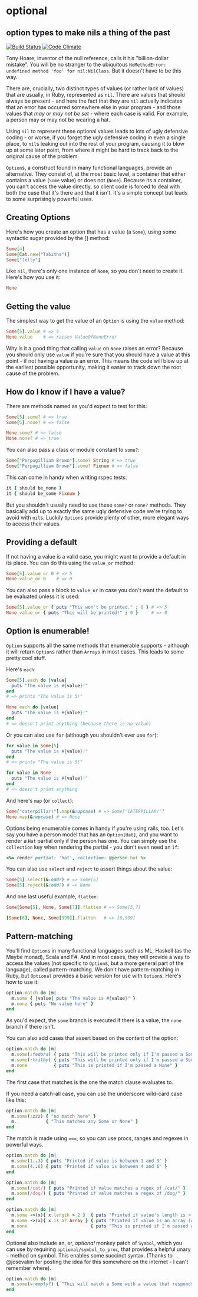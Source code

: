 # optional
## option types to make nils a thing of the past

[![Build Status](https://travis-ci.org/rsslldnphy/optional.png)](https://travis-ci.org/rsslldnphy/optional)
[![Code Climate](https://codeclimate.com/github/rsslldnphy/optional.png)](https://codeclimate.com/github/rsslldnphy/optional)

Tony Hoare, inventor of the null reference, calls it his "billion-dollar mistake".
You will be no stranger to the ubiquitous `NoMethodError: undefined method 'foo' for nil:NilClass`.
But it doesn't have to be this way.

There are, crucially, two distinct types of values (or rather lack of values) that are usually, in Ruby, represented as `nil`.
There are values that should always be present - and here the fact that they are `nil` actually indicates that an error has occurred somewhere else in your program - and those values that *may or may not be set* - where each case is valid.
For example, a person may or may not be wearing a hat.

Using `nil` to represent these optional values leads to lots of ugly defensive coding - or worse, if you forget the ugly defensive coding in even a single place, to `nil`s leaking out into the rest of your program, causing it to blow up at some later point, from where it might be hard to track back to the original cause of the problem.

`Option`s, a construct found in many functional languages, provide an alternative.
They consist of, at the most basic level, a container that either contains a value (`Some` value) or does not (`None`).
Because its a container, you can't access the value directly, so client code is forced to deal with both the case that it's there and that it isn't.
It's a simple concept but leads to some surprisingly powerful uses.

## Creating Options

Here's how you create an option that has a value (a `Some`), using some syntactic sugar provided by the [] method:

```ruby
Some[4]
Some[Cat.new("Tabitha")]
Some["Jelly"]
```

Like `nil`, there's only one instance of `None`, so you don't need to create it. Here's how you use it:

```ruby
None
```

## Getting the value

The simplest way to get the value of an `Option` is using the `value` method:

```ruby
Some[5].value # => 5
None.value    # => raises ValueOfNoneError
```

Why is it a good thing that calling `value` on `None` raises an error? Because you should only use `value` if you're sure that you should have a value at this point - if not having a value *is* an error.
This means the code will blow up at the earliest possible opportunity, making it easier to track down the root cause of the problem.

## How do I know if I have a value?

There are methods named as you'd expect to test for this:

```ruby
Some[5].some? # => true
Some[5].none? # => false

None.some? # => false
None.none? # => true
```

You can also pass a class or module constant to `some?`:

```ruby
Some["Perpugilliam Brown"].some? String # => true
Some["Perpugilliam Brown"].some? Fixnum # => false
```

This can come in handy when writing rspec tests:

```ruby
it { should be_none }
it { should be_some Fixnum }
```

But you shouldn't usually need to use these `some?` or `none?` methods.
They basically add up to exactly the same ugly defensive code we're trying to avoid with `nil`s.
Luckily `Option`s provide plenty of other, more elegant ways to access their values.

## Providing a default

If not having a value is a valid case, you might want to provide a default in its place. You can do this using the `value_or` method:

```ruby
Some[5].value_or 0 # => 5
None.value_or 0    # => 0
```

You can also pass a block to `value_or` in case you don't want the default to be evaluated unless it is used:

```ruby
Some[5].value_or { puts "This won't be printed." ; 0 } # => 5
None.value_or { puts "This will be printed!" ; 0 }     # => 0
```

## Option is enumerable!

`Option` supports all the same methods that enumerable supports - although it will return `Option`s rather than `Array`s in most cases.
This leads to some pretty cool stuff.

Here's `each`:

```ruby
Some[5].each do |value|
  puts "The value is #{value}!"
end
# => prints "The value is 5!"

None.each do |value|
  puts "The value is #{value}!"
end
# => doesn't print anything (because there is no value)
```

Or you can also use `for` (although you shouldn't ever use `for`):

```ruby
for value in Some[5]
  puts "The value is #{value}!"
end
# => prints "The value is 5!"

for value in None
  puts "The value is #{value}!"
end
# => doesn't print anything
```

And here's `map` (or `collect`):

```ruby
Some["caterpillar!"].map(&:upcase) # => Some["CATERPILLAR!"]
None.map(&:upcase) # => None
```

Options being enumerable comes in handy if you're using rails, too.
Let's say you have a person model that has an `Option[Hat]`, and you want to render a `Hat` partial only if the person has one.
You can simply use the `collection` key when rendering the partial - you don't even need an `if`:

```ruby
<%= render partial: 'hat', collection: @person.hat %>
```

You can also use `select` and `reject` to assert things about the value:

```ruby
Some[5].select(&:odd?) # => Some[5]
Some[5].reject(&:odd?) # => None
```

And one last useful example, `flatten`:

```ruby
Some[Some[5], None, Some[7]].flatten # => Some[5,7]

[Some[6], None, Some[999]].flatten   # => [6,999]
```

## Pattern-matching

You'll find `Option`s in many functional languages such as ML, Haskell (as the Maybe monad), Scala and F#.
And in most cases, they will provide a way to access the values (not specific to `Option`s, but a more general part of the language), called pattern-matching.
We don't have pattern-matching in Ruby, but `Optional` provides a basic version for use with `Option`s. Here's how to use it:

```ruby
option.match do |m|
  m.some { |value| puts "The value is #{value}" }
  m.none { puts "No value here" }
end
```

As you'd expect, the `some` branch is executed if there is a value, the `none` branch if there isn't.

You can also add cases that assert based on the content of the option:

```ruby
option.match do |m|
  m.some(:fedora) { puts "This will be printed only if I'm passed a Some[:fedora]" }
  m.some(:trilby) { puts "This will be printed only if I'm passed a Some[:trilby]" }
  m.none          { puts "This is printed if I'm passed a None" }
end
```

The first case that matches is the one the match clause evaluates to.

If you need a catch-all case, you can use the underscore wild-card case like this:

```ruby
option.match do |m|
  m.some(:zzz) { "no match here" }
  m._          { "This matches any Some or None" }
end
```

The match is made using `===`, so you can use procs, ranges and regexes in powerful ways.

```ruby
option.match do |m|
  m.some(1..3) { puts "Printed if value is between 1 and 3" }
  m.some(4..6) { puts "Printed if value is between 4 and 6" }
end

option.match do |m|
  m.some(/cat/) { puts "Printed if value matches a regex of /cat/" }
  m.some(/dog/) { puts "Printed if value matches a regex of /dog/" }
end

option.match do |m|
  m.some ->(x){ x.length > 2 }  { puts "Printed if value's length is > 2" }
  m.some ->(x){ x.is_a? Array } { puts "Printed if value is an array (with lengt <= 2)" }
  m.none                        { puts "This is printed if I'm passed a None" }
end
```

Optional also include an, er, *optional* monkey patch of `Symbol`, which you can use by requiring `optional/symbol_to_proc`, that provides a helpful unary `~` method on symbol.
This enables some succinct syntax. (Thanks to @josevalim for posting the idea for this somewhere on the internet - I can't remember where).

```ruby
option.match do |m|
  m.some(~:empty?) { "This will match a Some with a value that responds to `empty?` with true" }
end
```
